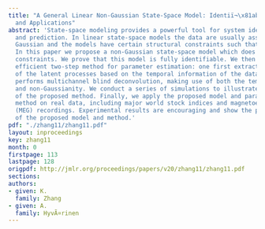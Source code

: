 ```yaml
---
title: "A General Linear Non-Gaussian State-Space Model: Identiï¬\x81ability, Identiï¬\x81cation,
  and Applications"
abstract: 'State-space modeling provides a powerful tool for system identification
  and prediction. In linear state-space models the data are usually assumed to be
  Gaussian and the models have certain structural constraints such that they are identifiable.
  In this paper we propose a non-Gaussian state-space model which does not have such
  constraints. We prove that this model is fully identifiable. We then propose an
  efficient two-step method for parameter estimation: one first extracts the subspace
  of the latent processes based on the temporal information of the data, and then
  performs multichannel blind deconvolution, making use of both the temporal information
  and non-Gaussianity. We conduct a series of simulations to illustrate the performance
  of the proposed method. Finally, we apply the proposed model and parameter estimation
  method on real data, including major world stock indices and magnetoencephalography
  (MEG) recordings. Experimental results are encouraging and show the practical usefulness
  of the proposed model and method.'
pdf: "./zhang11/zhang11.pdf"
layout: inproceedings
key: zhang11
month: 0
firstpage: 113
lastpage: 128
origpdf: http://jmlr.org/proceedings/papers/v20/zhang11/zhang11.pdf
sections: 
authors:
- given: K.
  family: Zhang
- given: A.
  family: HyvÃ¤rinen
---
```

